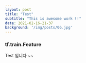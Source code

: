```yaml
---
layout: post
title: "Test"
subtitle: "This is awesome work !!"
date: 2021-02-16-21-37
background: '/img/posts/06.jpg'
---
```


### tf.train.Feature

Test 입니다 ~~ 
